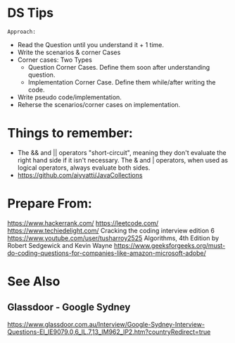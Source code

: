 # DS Tips
~~~
Approach:
~~~
* Read the Question until you understand it + 1 time.
* Write the scenarios & corner Cases
* Corner cases: Two Types
    * Question Corner Cases. Define them soon after understanding question.
    * Implementation Corner Case. Define them while/after writing the code.
* Write pseudo code/implementation.
* Reherse the scenarios/corner cases on implementation.

# Things to remember:
* The && and || operators "short-circuit", meaning they don't evaluate the right hand side if it isn't necessary. The & and | operators, when used as logical operators, always evaluate both sides.
* https://github.com/aiyyatti/JavaCollections

# Prepare From:
https://www.hackerrank.com/
https://leetcode.com/
https://www.techiedelight.com/
Cracking the coding interview edition 6
https://www.youtube.com/user/tusharroy2525
Algorithms, 4th Edition by Robert Sedgewick and Kevin Wayne
https://www.geeksforgeeks.org/must-do-coding-questions-for-companies-like-amazon-microsoft-adobe/

# See Also
## Glassdoor - Google Sydney
https://www.glassdoor.com.au/Interview/Google-Sydney-Interview-Questions-EI_IE9079.0,6_IL.7,13_IM962_IP2.htm?countryRedirect=true


